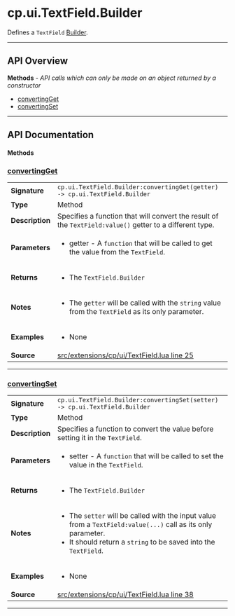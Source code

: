 # cp.ui.TextField.Builder

Defines a `TextField` [Builder](cp.ui.Builder.md).

---

## API Overview
**Methods** - _API calls which can only be made on an object returned by a constructor_
 * [convertingGet](#convertingget)
 * [convertingSet](#convertingset)


---

## API Documentation

#### Methods


### [convertingGet](#convertingget)

|                                             |                                                                                     |
| --------------------------------------------|-------------------------------------------------------------------------------------|
| **Signature**                               | `cp.ui.TextField.Builder:convertingGet(getter) -> cp.ui.TextField.Builder`                                                                    |
| **Type**                                    | Method                                                                     |
| **Description**                             | Specifies a function that will convert the result of the `TextField:value()` getter to a different type.                                                                     |
| **Parameters**                              | <ul><li>getter - A `function` that will be called to get the value from the `TextField`.</li></ul> |
| **Returns**                                 | <ul><li>The `TextField.Builder`</li></ul>          |
| **Notes**                                   | <ul><li>The `getter` will be called with the `string` value from the `TextField` as its only parameter.</li></ul> |
| **Examples**                                | <ul><li>None</li></ul> |
| **Source**                                  | [src/extensions/cp/ui/TextField.lua line 25](https://github.com/CommandPost/CommandPost/blob/develop/src/extensions/cp/ui/TextField.lua#L25) |

---


### [convertingSet](#convertingset)

|                                             |                                                                                     |
| --------------------------------------------|-------------------------------------------------------------------------------------|
| **Signature**                               | `cp.ui.TextField.Builder:convertingSet(setter) -> cp.ui.TextField.Builder`                                                                    |
| **Type**                                    | Method                                                                     |
| **Description**                             | Specifies a function to convert the value before setting it in the `TextField`.                                                                     |
| **Parameters**                              | <ul><li>setter - A `function` that will be called to set the value in the `TextField`.</li></ul> |
| **Returns**                                 | <ul><li>The `TextField.Builder`</li></ul>          |
| **Notes**                                   | <ul><li>The `setter` will be called with the input value from a `TextField:value(...)` call as its only parameter.</li><li>   It should return a `string` to be saved into the `TextField`.</li></ul> |
| **Examples**                                | <ul><li>None</li></ul> |
| **Source**                                  | [src/extensions/cp/ui/TextField.lua line 38](https://github.com/CommandPost/CommandPost/blob/develop/src/extensions/cp/ui/TextField.lua#L38) |

---


